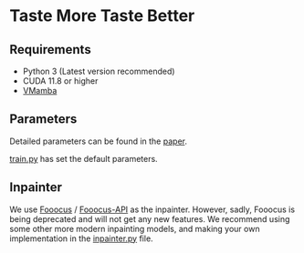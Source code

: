 # Taste More Taste Better

## Requirements

- Python 3 (Latest version recommended)
- CUDA 11.8 or higher
- [VMamba](https://github.com/MzeroMiko/VMamba?tab=readme-ov-file#installation)

## Parameters

Detailed parameters can be found in the [paper](https://arxiv.org/html/2503.17984v1#S4). 

[train.py](train.py) has set the default parameters.

## Inpainter

We use [Fooocus](https://github.com/lllyasviel/Fooocus) / [Fooocus-API](https://github.com/mrhan1993/Fooocus-API) as the inpainter. However, sadly, Fooocus is being deprecated and will not get any new features. We recommend using some other more modern inpainting models, and making your own implementation in the [inpainter.py](inpainter.py) file.
